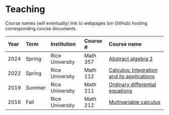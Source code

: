 # Teaching

Course names (will eventually) link to webpages (on GitHub) hosting corresponding course documents.

| Year | Term   | Institution     | Course # | Course name                                                                |
|:-----|:-------|:----------------|:---------|:---------------------------------------------------------------------------|
| 2024 | Spring | Rice University | Math 357 | [Abstract algebra 2](courses/math-357/math-357.md)                         |
| 2022 | Spring | Rice University | Math 112 | [Calculus: Integration and its applications](courses/math-112/math-112.md) |
| 2019 | Summer | Rice University | Math 211 | [Ordinary differential equations](courses/math-211/math-211.md)            |
| 2016 | Fall   | Rice University | Math 212 | [Multivariable calculus](courses/math-212/math212.md)                      |
